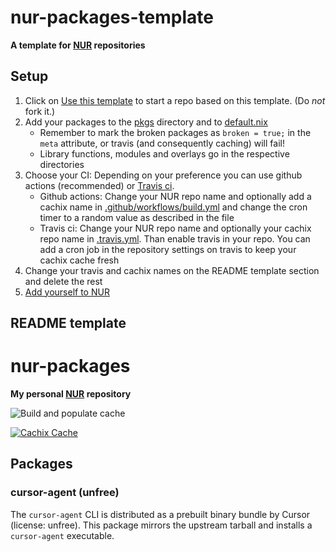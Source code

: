 # nur-packages-template

**A template for [NUR](https://github.com/nix-community/NUR) repositories**

## Setup

1. Click on
   [Use this template](https://github.com/nix-community/nur-packages-template/generate)
   to start a repo based on this template. (Do _not_ fork it.)
2. Add your packages to the [pkgs](./pkgs) directory and to
   [default.nix](./default.nix)
   - Remember to mark the broken packages as `broken = true;` in the `meta`
     attribute, or travis (and consequently caching) will fail!
   - Library functions, modules and overlays go in the respective directories
3. Choose your CI: Depending on your preference you can use github actions
   (recommended) or [Travis ci](https://travis-ci.com).
   - Github actions: Change your NUR repo name and optionally add a cachix name
     in [.github/workflows/build.yml](./.github/workflows/build.yml) and change
     the cron timer to a random value as described in the file
   - Travis ci: Change your NUR repo name and optionally your cachix repo name
     in [.travis.yml](./.travis.yml). Than enable travis in your repo. You can
     add a cron job in the repository settings on travis to keep your cachix
     cache fresh
4. Change your travis and cachix names on the README template section and delete
   the rest
5. [Add yourself to NUR](https://github.com/nix-community/NUR#how-to-add-your-own-repository)

## README template

# nur-packages

**My personal [NUR](https://github.com/nix-community/NUR) repository**

<!-- Remove this if you don't use github actions -->

![Build and populate cache](https://github.com/lmdevv/nur-packages/workflows/Build%20and%20populate%20cache/badge.svg)

[![Cachix Cache](https://img.shields.io/badge/cachix-<YOUR_CACHIX_CACHE_NAME>-blue.svg)](https://<YOUR_CACHIX_CACHE_NAME>.cachix.org)

## Packages

### cursor-agent (unfree)

The `cursor-agent` CLI is distributed as a prebuilt binary bundle by Cursor
(license: unfree). This package mirrors the upstream tarball and installs a
`cursor-agent` executable.
